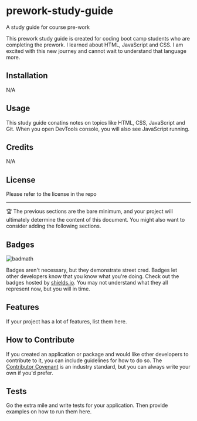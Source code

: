 # prework-study-guide
A study guide for course pre-work


This prework study guide is created for coding boot camp students who are completing the prework. I learned about HTML, JavaScript and CSS. I am excited with this new journey and cannot wait to understand that language more. 


## Installation

N/A

## Usage

This study guide conatins notes on topics like HTML, CSS, JavaScript and Git. When you open DevTools console, you will also see JavaScript running. 

## Credits

N/A

## License

Please refer to the license in the repo

---

🏆 The previous sections are the bare minimum, and your project will ultimately determine the content of this document. You might also want to consider adding the following sections.

## Badges

![badmath](https://img.shields.io/github/languages/top/nielsenjared/badmath)

Badges aren't necessary, but they demonstrate street cred. Badges let other developers know that you know what you're doing. Check out the badges hosted by [shields.io](https://shields.io/). You may not understand what they all represent now, but you will in time.

## Features

If your project has a lot of features, list them here.

## How to Contribute

If you created an application or package and would like other developers to contribute to it, you can include guidelines for how to do so. The [Contributor Covenant](https://www.contributor-covenant.org/) is an industry standard, but you can always write your own if you'd prefer.

## Tests

Go the extra mile and write tests for your application. Then provide examples on how to run them here.